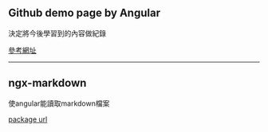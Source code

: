 ## Github demo page by Angular

決定將今後學習到的內容做紀錄

[參考網址](https://josephjsf2.github.io/angular/2019/06/13/deploy-angular-to-gitpage.html)

---

## ngx-markdown

使angular能讀取markdown檔案

[package url](https://josephjsf2.github.io/angular/2019/06/13/deploy-angular-to-gitpage.html)
